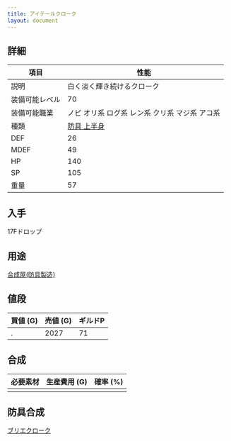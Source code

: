 ```yaml
---
title: アイテールクローク
layout: document
---
```

## 詳細

|項目|性能|
|---|---|
|説明|白く淡く輝き続けるクローク|
|装備可能レベル|70|
|装備可能職業|ノビ オリ系 ログ系 レン系 クリ系 マジ系 アコ系|
|種類|[防具 上半身](防具(上半身))|
|DEF|26|
|MDEF|49|
|HP|140|
|SP|105|
|重量|57|

## 入手

17Fドロップ

## 用途

[合成屋(防具製造)](合成屋(防具製造))

## 値段

|買値 (G)|売値 (G)|ギルドP|
|---|---|---|
|.|2027|71|

## 合成

|必要素材|生産費用 (G)|確率 (%)|
|---|---|---|
||||

## 防具合成

[ブリエクローク](ブリエクローク)
